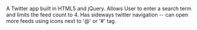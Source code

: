 A Twitter app built in HTML5 and jQuery. Allows User to enter a search term and limits the feed count to 4. Has sideways twitter navigation -- can open more feeds using icons next to '@' or '#' tag.